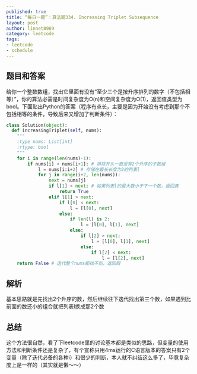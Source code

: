 ```yaml
---
published: true
title: “每日一题”：算法题334. Increasing Triplet Subsequence
layout: post
author: linnet8989
category: leetcode
tags:
- leetcode
- schedule
---
```


## 题目和答案
给你一个整数数组，找出它里面有没有“至少三个是按升序排列的数字（不包括相等）”，你的算法必需是时间复杂度为O(n)和空间复杂度为O(1)，返回值类型为bool。下面贴出Python的答案（程序有点长，主要是因为开始没有考虑到那个不包括相等的条件，导致后来又增加了判断条件）：

```python
class Solution(object):
  def increasingTriplet(self, nums):
    """
    :type nums: List[int]
    :rtype: bool
    """
    for i in range(len(nums)-1):
        if nums[i] < nums[i+1]: # 排除开头一直没有2个升序的子数组
            l = nums[i:i+2] # 存储在最长长度为3的列表l
            for j in range(i+2, len(nums)):
                next = nums[j]
                if l[1] < next: # 如果列表l的最大数小于下一个数，返回真
                    return True
                elif l[1] > next:
                    if l[0] < next:
                        l = [l[0], next]
                    else:
                        if len(l) is 2:
                            l = [l[0], l[1], next]
                        else:
                            if l[2] > next:
                                l = [l[0], l[1], next]
                            else:
                                if l[2] < next:
                                    l = [l[2], next]
    return False # 迭代整个nums都找不到，返回假
```

## 解析
基本思路就是先找出2个升序的数，然后继续往下迭代找出第三个数，如果遇到比前面的数还小的组合就把列表l换成那2个数
## 总结
这个方法很自然，看了下leetcode里的讨论基本都是类似的思路，但变量的使用方法和判断条件还是复杂了，有个宣称只用4ms运行的C语言版本的答案只有2个变量（除了迭代必备的各种i）和很少的判断，本人就不纠结这么多了，毕竟复杂度上是一样的（其实就是懒～～）
